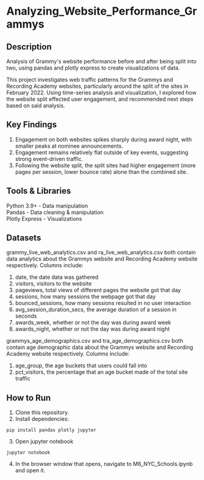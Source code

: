 # Analyzing_Website_Performance_Grammys

## Description
Analysis of Grammy's website performance before and after being split into two, using pandas and plotly express to create visualizations of data.

This project investigates web traffic patterns for the Grammys and Recording Academy websites, particularly around the split of the sites in February 2022. Using time-series analysis and visualization, I explored how the website split effected user engagement, and recommended next steps based on said analysis.

## Key Findings
1. Engagement on both websites spikes sharply during award night, with smaller peaks at nominee announcements.
2. Engagement remains relatively flat outside of key events, suggesting strong event-driven traffic.
3. Following the website split, the split sites had higher engagement (more pages per session, lower bounce rate) alone than the combined site.

## Tools & Libraries
Python 3.9+ - Data manipulation  
Pandas - Data cleaning & manipulation  
Plotly Express - Visualizations  

## Datasets

grammy_live_web_analytics.csv and ra_live_web_analytics.csv both contain data analytics about the Grammys website and Recording Academy website respectively. Columns include:

1. date, the date data was gathered
2. visitors, visitors to the website
3. pageviews, total views of different pages the website got that day
4. sessions, how many sessions the webpage got that day
5. bounced_sessions, how many sessions resulted in no user interaction
6. avg_session_duration_secs, the average duration of a session in seconds
7. awards_week, whether or not the day was during award week
8. awards_night, whether or not the day was during award night

grammys_age_demographics.csv and tra_age_demographics.csv both contain age demographic data about the Grammys website and Recording Academy website respectively. Columns include:

1. age_group, the age buckets that users could fall into
2. pct_visitors, the percentage that an age bucket made of the total site traffic

## How to Run

1. Clone this repository.
2. Install dependencies:
```
pip install pandas plotly jupyter
```
3. Open jupyter notebook
```
jupyter notebook 
```
4. In the browser window that opens, navigate to M6_NYC_Schools.ipynb and open it.
